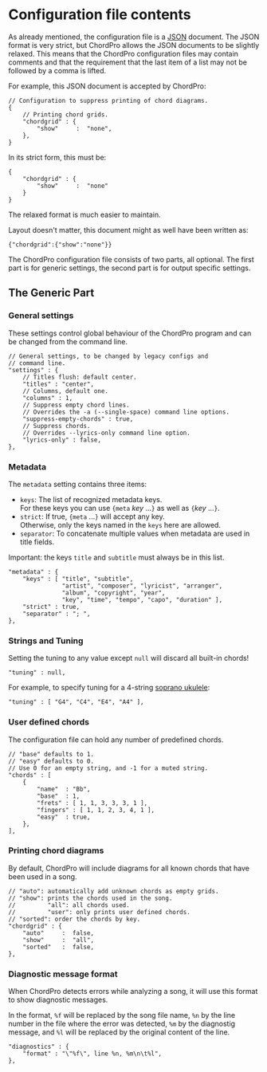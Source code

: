 # Configuration file contents

As already mentioned, the configuration file is a [JSON](https://json.org) document. The JSON format is very strict, but ChordPro allows the JSON documents to be slightly relaxed. This means that the ChordPro configuration files may contain comments and that the requirement that the last item of a list may not be followed by a comma is lifted.

For example, this JSON document is accepted by ChordPro:

    // Configuration to suppress printing of chord diagrams.
    {
        // Printing chord grids.
        "chordgrid" : {
            "show"     :  "none",
        },
    }

In its strict form, this must be:

    {
        "chordgrid" : {
            "show"     :  "none"
        }
    }

The relaxed format is much easier to maintain.

Layout doesn't matter, this document might as well have been written as:

    {"chordgrid":{"show":"none"}}

The ChordPro configuration file consists of two parts, all optional. The first part is for generic settings, the second part is for output specific settings.

## The Generic Part

### General settings

These settings control global behaviour of the ChordPro program and can be changed from the command line.

    // General settings, to be changed by legacy configs and
    // command line.
    "settings" : {
        // Titles flush: default center.
        "titles" : "center",
        // Columns, default one.
        "columns" : 1,
        // Suppress empty chord lines.
        // Overrides the -a (--single-space) command line options.
        "suppress-empty-chords" : true,
        // Suppress chords.
        // Overrides --lyrics-only command line option.
        "lyrics-only" : false,
    },

### Metadata

The `metadata` setting contains three items:

* `keys`: The list of recognized metadata keys.  
For these keys you can use `{meta` _key_ ...`}` as well as `{`_key_ ...`}`.
* `strict`: If true, `{meta` ...`}` will accept any key.  
Otherwise, only the keys named in the `keys` here are allowed.
* `separator`: To concatenate multiple values when metadata are used in title fields.

Important: the keys `title` and `subtitle` must always be in this list.

    "metadata" : {
        "keys" : [ "title", "subtitle",
                   "artist", "composer", "lyricist", "arranger",
                   "album", "copyright", "year",
                   "key", "time", "tempo", "capo", "duration" ],
        "strict" : true,
        "separator" : "; ",
    },

### Strings and Tuning

Setting the tuning to any value except `null` will discard all built-in chords!

    "tuning" : null,

For example, to specify tuning for a 4-string [soprano ukulele](https://en.wikipedia.org/wiki/Ukulele#Tuning):

    "tuning" : [ "G4", "C4", "E4", "A4" ],

### User defined chords

The configuration file can hold any number of predefined chords.

    // "base" defaults to 1.
    // "easy" defaults to 0.
    // Use 0 for an empty string, and -1 for a muted string.
    "chords" : [
        {
            "name"  : "Bb",
            "base"  : 1,
            "frets" : [ 1, 1, 3, 3, 3, 1 ],
            "fingers" : [ 1, 1, 2, 3, 4, 1 ],
            "easy"  : true,
        },
    ],

### Printing chord diagrams

By default, ChordPro will include diagrams for all known chords that have been used in a song.

    // "auto": automatically add unknown chords as empty grids.
    // "show": prints the chords used in the song.
    //         "all": all chords used.
    //         "user": only prints user defined chords.
    // "sorted": order the chords by key.
    "chordgrid" : {
        "auto"     :  false,
        "show"     :  "all",
        "sorted"   :  false,
    },

### Diagnostic message format

When ChordPro detects errors while analyzing a song, it will use this format to show diagnostic messages.

In the format, `%f` will be replaced by the song file name, `%n` by the line number in the file where the error was detected, `%m` by the diagnostig message, and `%l` will be replaced by the original content of the line.

    "diagnostics" : {
        "format" : "\"%f\", line %n, %m\n\t%l",
    },
